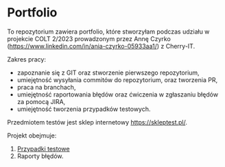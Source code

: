 # Portfolio

To repozytorium zawiera portfolio, które stworzyłam podczas udziału w projekcie COLT 2/2023 prowadzonym przez Annę Czyrko (https://www.linkedin.com/in/ania-czyrko-05933aa1/) z Cherry-IT.

Zakres pracy:
- zapoznanie się z GIT oraz stworzenie pierwszego repozytorium,
- umiejętność wysyłania commitów do repozytorium, oraz tworzenia PR,
- praca na branchach,
- umiejętność raportowania błędów oraz ćwiczenia w zgłaszaniu błędów za pomocą JIRA,
- umiejętność tworzenia przypadków testowych.

Przedmiotem testów jest sklep internetowy https://skleptest.pl/.

Projekt obejmuje:
1. [Przypadki testowe](https://docs.google.com/spreadsheets/d/1qtvzUVJrt6jkIPzGqLiCNp43ICbGzRUG/edit?usp=sharing&ouid=110133304186287068341&rtpof=true&sd=true)
2. Raporty błędów.




